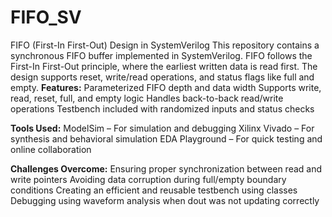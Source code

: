 # FIFO_SV
FIFO (First-In First-Out) Design in SystemVerilog This repository contains a synchronous FIFO buffer implemented in SystemVerilog. FIFO follows the First-In First-Out principle, where the earliest written data is read first. The design supports reset, write/read operations, and status flags like full and empty.
**Features:**
  Parameterized FIFO depth and data width
  Supports write, read, reset, full, and empty logic
  Handles back-to-back read/write operations
  Testbench included with randomized inputs and status checks

**Tools Used:**
ModelSim – For simulation and debugging
Xilinx Vivado – For synthesis and behavioral simulation
EDA Playground – For quick testing and online collaboration

**Challenges Overcome:**
  Ensuring proper synchronization between read and write pointers
  Avoiding data corruption during full/empty boundary conditions
  Creating an efficient and reusable testbench using classes
  Debugging using waveform analysis when dout was not updating correctly

